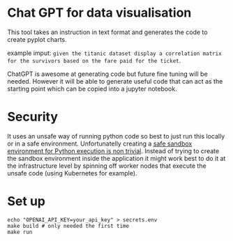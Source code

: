 # Chat GPT for data visualisation

This tool takes an instruction in text format and generates the code to create pyplot charts.

example imput: `given the titanic dataset display a correlation matrix for the survivors based on the fare paid for the ticket`.

ChatGPT is awesome at generating code but future fine tuning will be needed.
However it will be able to generate useful code that can act as the starting point which can be copied into a jupyter notebook.

# Security 
It uses an unsafe way of running python code so best to just run this locally or in a safe environment. Unfortunatelly creating a [safe sandbox environment for Python execution is non trivial](https://stackoverflow.com/questions/3068139/how-can-i-sandbox-python-in-pure-python). Instead of trying to create the sandbox environment inside the application it might work best to do it at the infrastructure level by spinning off worker nodes that execute the unsafe code (using Kubernetes for example).

# Set up
```
echo "OPENAI_API_KEY=your_api_key" > secrets.env
make build # only needed the first time
make run
```
